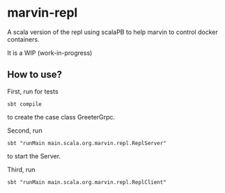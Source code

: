 # marvin-repl

A scala version of the repl using scalaPB to help marvin to control docker containers.

It is a WIP (work-in-progress)

## How to use?

First, run for tests

```
sbt compile
```

to create the case class GreeterGrpc.

Second, run

```
sbt "runMain main.scala.org.marvin.repl.ReplServer"
```

to start the Server.

Third, run

```
sbt "runMain main.scala.org.marvin.repl.ReplClient"
```
